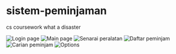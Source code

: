 # sistem-peminjaman
cs coursework
what a disaster

![Login page](https://i.imgur.com/OF4uObI.png)
![Main page](https://i.imgur.com/NVJilaE.png)
![Senarai peralatan](https://i.imgur.com/4BTVybR.png)
![Daftar peminjam](https://i.imgur.com/cNUmZjg.png)
![Carian peminjam](https://i.imgur.com/QpgLKyv.png)
![Options](https://i.imgur.com/SzeVq87.png)
